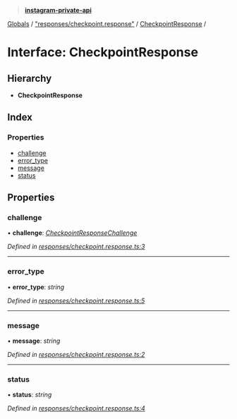 > **[instagram-private-api](../README.md)**

[Globals](../README.md) / ["responses/checkpoint.response"](../modules/_responses_checkpoint_response_.md) / [CheckpointResponse](_responses_checkpoint_response_.checkpointresponse.md) /

# Interface: CheckpointResponse

## Hierarchy

* **CheckpointResponse**

## Index

### Properties

* [challenge](_responses_checkpoint_response_.checkpointresponse.md#challenge)
* [error_type](_responses_checkpoint_response_.checkpointresponse.md#error_type)
* [message](_responses_checkpoint_response_.checkpointresponse.md#message)
* [status](_responses_checkpoint_response_.checkpointresponse.md#status)

## Properties

###  challenge

• **challenge**: *[CheckpointResponseChallenge](_responses_checkpoint_response_.checkpointresponsechallenge.md)*

*Defined in [responses/checkpoint.response.ts:3](https://github.com/dilame/instagram-private-api/blob/e9c516c/src/responses/checkpoint.response.ts#L3)*

___

###  error_type

• **error_type**: *string*

*Defined in [responses/checkpoint.response.ts:5](https://github.com/dilame/instagram-private-api/blob/e9c516c/src/responses/checkpoint.response.ts#L5)*

___

###  message

• **message**: *string*

*Defined in [responses/checkpoint.response.ts:2](https://github.com/dilame/instagram-private-api/blob/e9c516c/src/responses/checkpoint.response.ts#L2)*

___

###  status

• **status**: *string*

*Defined in [responses/checkpoint.response.ts:4](https://github.com/dilame/instagram-private-api/blob/e9c516c/src/responses/checkpoint.response.ts#L4)*